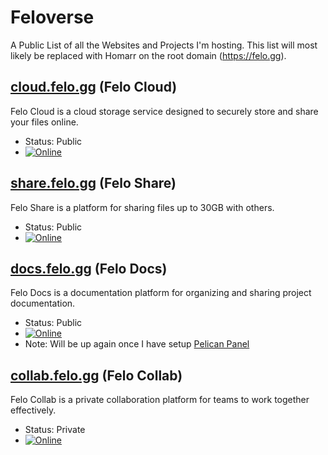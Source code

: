 # Feloverse
A Public List of all the Websites and Projects I'm hosting. This list will most likely be replaced with Homarr on the root domain (https://felo.gg).

## [cloud.felo.gg](https://cloud.felo.gg) (Felo Cloud)
Felo Cloud is a cloud storage service designed to securely store and share your files online.

- Status: Public
- [![Online](https://img.shields.io/website?url=https%3A%2F%2Fcloud.felo.gg&label=Availability)](https://cloud.felo.gg)

## [share.felo.gg](https://share.felo.gg) (Felo Share)
Felo Share is a platform for sharing files up to 30GB with others.

- Status: Public
- [![Online](https://img.shields.io/website?url=https%3A%2F%2Fshare.felo.gg&label=Availability)](https://share.felo.gg)

## [docs.felo.gg](https://docs.felo.gg) (Felo Docs)
Felo Docs is a documentation platform for organizing and sharing project documentation.

- Status: Public
- [![Online](https://img.shields.io/website?url=https%3A%2F%2Fdocs.felo.gg&label=Availability)](https://docs.felo.gg)
- Note: Will be up again once I have setup [Pelican Panel](https://pelican.dev)

## [collab.felo.gg](https://collab.felo.gg) (Felo Collab)
Felo Collab is a private collaboration platform for teams to work together effectively.

- Status: Private
- [![Online](https://img.shields.io/website?url=https%3A%2F%2Fcollab.felo.gg&label=Availability)](https://collab.felo.gg)
